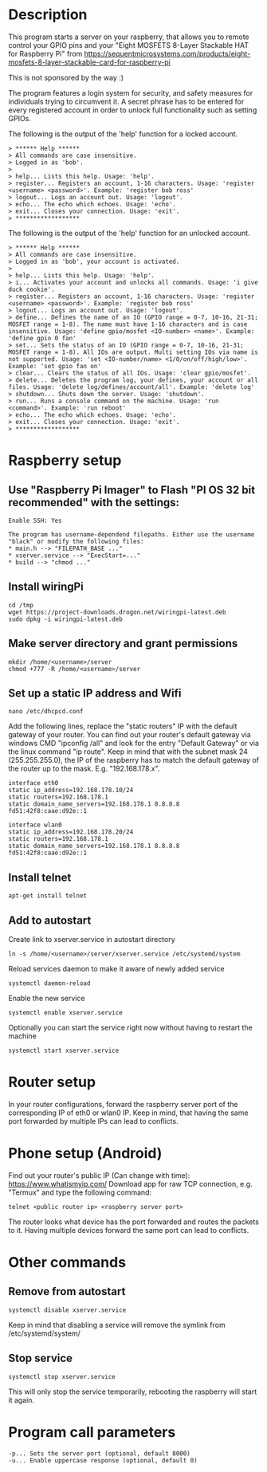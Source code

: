 # Description
This program starts a server on your raspberry, that allows you to remote control your GPIO pins and your "Eight MOSFETS 8-Layer Stackable HAT for Raspberry Pi" from https://sequentmicrosystems.com/products/eight-mosfets-8-layer-stackable-card-for-raspberry-pi

This is not sponsored by the way :)

The program features a login system for security, and safety measures for individuals trying to circumvent it.
A secret phrase has to be entered for every registered account in order to unlock full functionality such as setting GPIOs.

The following is the output of the 'help' function for a locked account.
```
> ****** Help ******
> All commands are case insensitive.
> Logged in as 'bob'.
>
> help... Lists this help. Usage: 'help'.
> register... Registers an account, 1-16 characters. Usage: 'register <username> <password>'. Example: 'register bob ross'
> logout... Logs an account out. Usage: 'logout'.
> echo... The echo which echoes. Usage: 'echo'.
> exit... Closes your connection. Usage: 'exit'.
> ******************
```

The following is the output of the 'help' function for an unlocked account.
```
> ****** Help ******
> All commands are case insensitive.
> Logged in as 'bob', your account is activated.
>
> help... Lists this help. Usage: 'help'.
> i... Activates your account and unlocks all commands. Usage: 'i give duck cookie'.
> register... Registers an account, 1-16 characters. Usage: 'register <username> <password>'. Example: 'register bob ross'
> logout... Logs an account out. Usage: 'logout'.
> define... Defines the name of an IO (GPIO range = 0-7, 10-16, 21-31; MOSFET range = 1-8). The name must have 1-16 characters and is case insensitive. Usage: 'define gpio/mosfet <IO-number> <name>'. Example: 'define gpio 0 fan'
> set... Sets the status of an IO (GPIO range = 0-7, 10-16, 21-31; MOSFET range = 1-8). All IOs are output. Multi setting IOs via name is not supported. Usage: 'set <IO-number/name> <1/0/on/off/high/low>'. Example: 'set gpio fan on'
> clear... Clears the status of all IOs. Usage: 'clear gpio/mosfet'.
> delete... Deletes the program log, your defines, your account or all files. Usage: 'delete log/defines/account/all'. Example: 'delete log'
> shutdown... Shuts down the server. Usage: 'shutdown'.
> run... Runs a console command on the machine. Usage: 'run <command>'. Example: 'run reboot'
> echo... The echo which echoes. Usage: 'echo'.
> exit... Closes your connection. Usage: 'exit'.
> ******************
```

# Raspberry setup
## Use "Raspberry Pi Imager" to Flash "PI OS 32 bit recommended" with the settings:
```
Enable SSH: Yes

The program has username-dependend filepaths. Either use the username "black" or modify the following files:
* main.h --> "FILEPATH_BASE ..."
* xserver.service --> "ExecStart=..."
* build --> "chmod ..."
```

## Install wiringPi
```
cd /tmp
wget https://project-downloads.drogon.net/wiringpi-latest.deb
sudo dpkg -i wiringpi-latest.deb
```

## Make server directory and grant permissions
```
mkdir /home/<username>/server
chmod +777 -R /home/<username>/server
```

## Set up a static IP address and Wifi
```
nano /etc/dhcpcd.conf
```

Add the following lines, replace the "static routers" IP with the default gateway of your router.
You can find out your router's default gateway via windows CMD "ipconfig /all" and look for the entry "Default Gateway" or via the linux command "ip route".
Keep in mind that with the subnet mask 24 (255.255.255.0), the IP of the raspberry has to match the default gateway of the router up to the mask. E.g. "192.168.178.x".
```
interface eth0
static ip_address=192.168.178.10/24
static routers=192.168.178.1
static domain_name_servers=192.168.178.1 8.8.8.8 fd51:42f8:caae:d92e::1

interface wlan0
static ip_address=192.168.178.20/24
static routers=192.168.178.1
static domain_name_servers=192.168.178.1 8.8.8.8 fd51:42f8:caae:d92e::1
```

## Install telnet
```
apt-get install telnet
```

## Add to autostart
Create link to xserver.service in autostart directory
```
ln -s /home/<username>/server/xserver.service /etc/systemd/system
```

Reload services daemon to make it aware of newly added service
```
systemctl daemon-reload
```

Enable the new service
```
systemctl enable xserver.service
```

Optionally you can start the service right now without having to restart the machine
```
systemctl start xserver.service
```

# Router setup
In your router configurations, forward the raspberry server port of the corresponding IP of eth0 or wlan0 IP.
Keep in mind, that having the same port forwarded by multiple IPs can lead to conflicts.

# Phone setup (Android)
Find out your router's public IP (Can change with time): https://www.whatismyip.com/
Download app for raw TCP connection, e.g. "Termux" and type the following command:
```
telnet <public router ip> <raspberry server port>
```

The router looks what device has the port <raspberry server port> forwarded and routes the packets to it. Having multiple devices forward the same port can lead to conflicts.

# Other commands
## Remove from autostart
```
systemctl disable xserver.service
```
Keep in mind that disabling a service will remove the symlink from /etc/systemd/system/

## Stop service
```
systemctl stop xserver.service
```
This will only stop the service temporarily, rebooting the raspberry will start it again.

# Program call parameters
```
-p... Sets the server port (optional, default 8000)
-u... Enable uppercase response (optional, default 0)
```